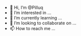 - 👋 Hi, I’m @Pilluq
- 👀 I’m interested in ...
- 🌱 I’m currently learning ...
- 💞️ I’m looking to collaborate on ...
- 📫 How to reach me ...

<!---
Pilluq/Pilluq is a ✨ special ✨ repository because its `README.md` (this file) appears on your GitHub profile.
You can click the Preview link to take a look at your changes.

